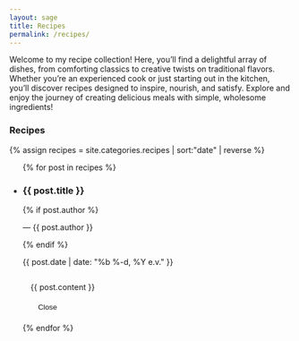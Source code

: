 ```yaml
---
layout: sage
title: Recipes
permalink: /recipes/
---
```


Welcome to my recipe collection! Here, you’ll find a delightful array of dishes, from comforting classics to creative twists on traditional flavors. Whether you’re an experienced cook or just starting out in the kitchen, you’ll discover recipes designed to inspire, nourish, and satisfy. Explore and enjoy the journey of creating delicious meals with simple, wholesome ingredients!

<section class="category-posts">
  <h3 class="category-heading">Recipes</h3>
  {% assign recipes = site.categories.recipes | sort:"date" | reverse %}
  <style>
    .recipe-content {
      margin-top: 1em;
      padding: 1em;
      white-space: normal; /* Recipes might not need pre-wrap */
      position: relative; /* For positioning the close button if needed */
    }

    .recipe-content.hidden {
      display: none;
    }

    .recipe-title {
      cursor: pointer;
    }

    .close-recipe {
      background: none;
      border: 1px solid var(--accent-border);
      color: var(--link-color);
      padding: 0.5em 1em;
      cursor: pointer;
      border-radius: 5px;
      margin-top: 1em;
      display: block; /* Make it take full width or adjust as needed */
      width: fit-content; /* Adjust width to content */
    }

    .close-recipe:hover {
      background-color: var(--item-bg-color); /* Subtle hover effect */
      color: var(--link-hover);
    }

  </style>
  <ul class="posts-list recipe-list">
    {% for post in recipes %}
      <li class="post-item recipe-item" id="{{ post.title | slugify }}">
        <article class="post">
          <div class="post-title-wrapper">
            <h3 class="post-title recipe-title" data-recipe-id="{{ post.title | slugify }}">
              {{ post.title }}
            </h3>
          </div>
          {% if post.author %}
            <p class="post-author">&mdash; {{ post.author }}</p>
          {% endif %}
          <p class="post-date">{{ post.date | date: "%b %-d, %Y e.v." }}</p>
          <div id="recipe-content-{{ post.title | slugify }}" class="recipe-content hidden">
            {{ post.content }}
            <button class="close-recipe">Close</button>
          </div>
        </article>
      </li>
    {% endfor %}
  </ul>
</section>

<script>
document.addEventListener('DOMContentLoaded', function() {
  const recipeList = document.querySelector('.recipe-list');
  const recipeTitles = document.querySelectorAll('.recipe-title');
  const recipeItems = document.querySelectorAll('.recipe-item');
  const closeButtons = document.querySelectorAll('.close-recipe');
  let currentlyOpenRecipe = null;

  recipeTitles.forEach(title => {
    title.addEventListener('click', function() {
      const recipeId = this.getAttribute('data-recipe-id');
      const contentDiv = document.getElementById(`recipe-content-${recipeId}`);
      const parentListItem = this.closest('.recipe-item');

      // Hide all other recipe items
      recipeItems.forEach(item => {
        if (item !== parentListItem) {
          item.style.display = 'none';
        }
      });

      // Show the content of the clicked recipe
      contentDiv.classList.remove('hidden');
      currentlyOpenRecipe = contentDiv;

      // Optionally scroll to the opened recipe's title
      this.scrollIntoView({ behavior: 'smooth', block: 'start' });
    });
  });

  closeButtons.forEach(button => {
    button.addEventListener('click', function(event) {
      event.stopPropagation();
      const contentDiv = this.closest('.recipe-content');
      if (contentDiv) {
        contentDiv.classList.add('hidden');
        currentlyOpenRecipe = null;

        // Show all recipe items again
        recipeItems.forEach(item => {
          item.style.display = 'block';
        });

        // Optionally scroll back to the top of the recipes
        document.querySelector('.category-heading').scrollIntoView({ behavior: 'smooth', block: 'start' });
      }
    });
  });
});
</script>
